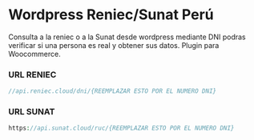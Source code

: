 # Wordpress Reniec/Sunat Perú
Consulta a la reniec o a la Sunat desde wordpress mediante DNI podras verificar si una persona es real y obtener sus datos. Plugin para Woocommerce.

### URL RENIEC
```php
//api.reniec.cloud/dni/{REEMPLAZAR ESTO POR EL NUMERO DNI}
```

### URL SUNAT
```php
https://api.sunat.cloud/ruc/{REEMPLAZAR ESTO POR EL NUMERO DNI}
```

